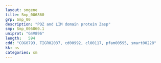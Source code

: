 ```yaml
---
layout: smgene
title: Smp_006860
grp: Smp_00
description: "PDZ and LIM domain protein Zasp"
smp: Smp_006860.1
uniprot: "G4V896"
length:   594
cdd: "COG0793, TIGR02037, cd00992, cl00117, pfam00595, smart00228"
kk: ns
categories: sm
---
```

